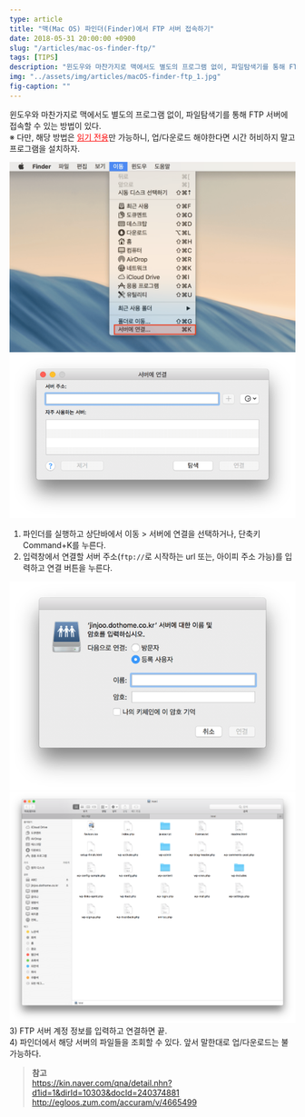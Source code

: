 ```yaml
---
type: article
title: "맥(Mac OS) 파인더(Finder)에서 FTP 서버 접속하기"
date: 2018-05-31 20:00:00 +0900
slug: "/articles/mac-os-finder-ftp/"
tags: [TIPS]
description: "윈도우와 마찬가지로 맥에서도 별도의 프로그램 없이, 파일탐색기를 통해 FTP 서버에 접속할 수 있는 방법이 있다. 다만, 해당 방법은 읽기 전용만 가능하니 업/다운로드 해야한다면 시간 허비하지 말고 프로그램을 설치하자."
img: "../assets/img/articles/macOS-finder-ftp_1.jpg"
fig-caption: ""
---
```


윈도우와 마찬가지로 맥에서도 별도의 프로그램 없이, 파일탐색기를 통해 FTP 서버에 접속할 수 있는 방법이 있다.  
※ 다만, 해당 방법은 <font color="red" style="text-decoration:underline">읽기 전용</font>만 가능하니, 업/다운로드 해야한다면 시간 허비하지 말고 프로그램을 설치하자.  

![맥OS 파인더 상단 바에서 이동 메뉴 안의 서버에 연결을 선택. 단축키 커맨드 + K](./macOS-finder-ftp_1.png)
![서버에 연결 기능 창. 서버 주소 입력란과 자주가는 서버 리스트가 있다.](./macOS-finder-ftp_2.png)  
1) 파인더를 실행하고 상단바에서 이동 > 서버에 연결을 선택하거나, 단축키 Command+K를 누른다.  
2) 입력창에서 연결할 서버 주소(`ftp://`로 시작하는 url 또는, 아이피 주소 가능)를 입력하고 연결 버튼을 누른다.  

![입력한 서버 주소 연결에 필요한 계정 이름 및 암호 입력창.](./macOS-finder-ftp_3.png)
![서버에 접속 성공 후 조회된 파일들](./macOS-finder-ftp_4.png)  
3) FTP 서버 계정 정보를 입력하고 연결하면 끝.  
4) 파인더에서 해당 서버의 파일들을 조회할 수 있다. 앞서 말한대로 업/다운로드는 불가능하다.  
  
> **참고**  
> https://kin.naver.com/qna/detail.nhn?d1id=1&dirId=10303&docId=240374881  
> http://egloos.zum.com/accuram/v/4665499
